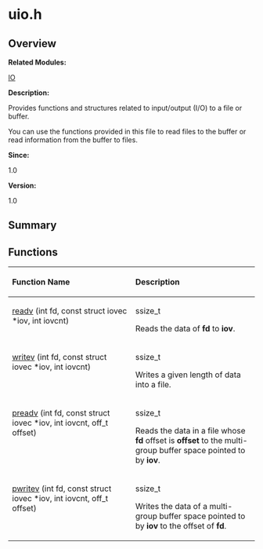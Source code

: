 # uio.h<a name="EN-US_TOPIC_0000001054909436"></a>

## **Overview**<a name="section1958413696084833"></a>

**Related Modules:**

[IO](io.md)

**Description:**

Provides functions and structures related to input/output \(I/O\) to a file or buffer. 

You can use the functions provided in this file to read files to the buffer or read information from the buffer to files.

**Since:**

1.0

**Version:**

1.0

## **Summary**<a name="section1568228698084833"></a>

## Functions<a name="func-members"></a>

<a name="table67292722084833"></a>
<table><thead align="left"><tr id="row1839212327084833"><th class="cellrowborder" valign="top" width="50%" id="mcps1.1.3.1.1"><p id="p749819170084833"><a name="p749819170084833"></a><a name="p749819170084833"></a>Function Name</p>
</th>
<th class="cellrowborder" valign="top" width="50%" id="mcps1.1.3.1.2"><p id="p1844508993084833"><a name="p1844508993084833"></a><a name="p1844508993084833"></a>Description</p>
</th>
</tr>
</thead>
<tbody><tr id="row192483031084833"><td class="cellrowborder" valign="top" width="50%" headers="mcps1.1.3.1.1 "><p id="p1603613644084833"><a name="p1603613644084833"></a><a name="p1603613644084833"></a><a href="io.md#gaa1952d693ed3c43292566e643ceb9858">readv</a> (int fd, const struct iovec *iov, int iovcnt)</p>
</td>
<td class="cellrowborder" valign="top" width="50%" headers="mcps1.1.3.1.2 "><p id="p922484154084833"><a name="p922484154084833"></a><a name="p922484154084833"></a>ssize_t </p>
<p id="p769354411084833"><a name="p769354411084833"></a><a name="p769354411084833"></a>Reads the data of <strong id="b2073426289084833"><a name="b2073426289084833"></a><a name="b2073426289084833"></a>fd</strong> to <strong id="b1288751199084833"><a name="b1288751199084833"></a><a name="b1288751199084833"></a>iov</strong>. </p>
</td>
</tr>
<tr id="row722201382084833"><td class="cellrowborder" valign="top" width="50%" headers="mcps1.1.3.1.1 "><p id="p783301121084833"><a name="p783301121084833"></a><a name="p783301121084833"></a><a href="io.md#gad57f362a0aef72b52ea59288f74dd1ea">writev</a> (int fd, const struct iovec *iov, int iovcnt)</p>
</td>
<td class="cellrowborder" valign="top" width="50%" headers="mcps1.1.3.1.2 "><p id="p1481184841084833"><a name="p1481184841084833"></a><a name="p1481184841084833"></a>ssize_t </p>
<p id="p1792103177084833"><a name="p1792103177084833"></a><a name="p1792103177084833"></a>Writes a given length of data into a file. </p>
</td>
</tr>
<tr id="row1136210918084833"><td class="cellrowborder" valign="top" width="50%" headers="mcps1.1.3.1.1 "><p id="p590329727084833"><a name="p590329727084833"></a><a name="p590329727084833"></a><a href="io.md#ga94adc8dd94a6bdaaa9cf4d9f388418b3">preadv</a> (int fd, const struct iovec *iov, int iovcnt, off_t offset)</p>
</td>
<td class="cellrowborder" valign="top" width="50%" headers="mcps1.1.3.1.2 "><p id="p1382048568084833"><a name="p1382048568084833"></a><a name="p1382048568084833"></a>ssize_t </p>
<p id="p1978634881084833"><a name="p1978634881084833"></a><a name="p1978634881084833"></a>Reads the data in a file whose <strong id="b1988564612084833"><a name="b1988564612084833"></a><a name="b1988564612084833"></a>fd</strong> offset is <strong id="b2061854574084833"><a name="b2061854574084833"></a><a name="b2061854574084833"></a>offset</strong> to the multi-group buffer space pointed to by <strong id="b710320883084833"><a name="b710320883084833"></a><a name="b710320883084833"></a>iov</strong>. </p>
</td>
</tr>
<tr id="row1934060607084833"><td class="cellrowborder" valign="top" width="50%" headers="mcps1.1.3.1.1 "><p id="p1552336291084833"><a name="p1552336291084833"></a><a name="p1552336291084833"></a><a href="io.md#ga3de6f9331d6bb930e748bb61860edbd6">pwritev</a> (int fd, const struct iovec *iov, int iovcnt, off_t offset)</p>
</td>
<td class="cellrowborder" valign="top" width="50%" headers="mcps1.1.3.1.2 "><p id="p704913409084833"><a name="p704913409084833"></a><a name="p704913409084833"></a>ssize_t </p>
<p id="p57694973084833"><a name="p57694973084833"></a><a name="p57694973084833"></a>Writes the data of a multi-group buffer space pointed to by <strong id="b1454197725084833"><a name="b1454197725084833"></a><a name="b1454197725084833"></a>iov</strong> to the offset of <strong id="b1950188693084833"><a name="b1950188693084833"></a><a name="b1950188693084833"></a>fd</strong>. </p>
</td>
</tr>
</tbody>
</table>

